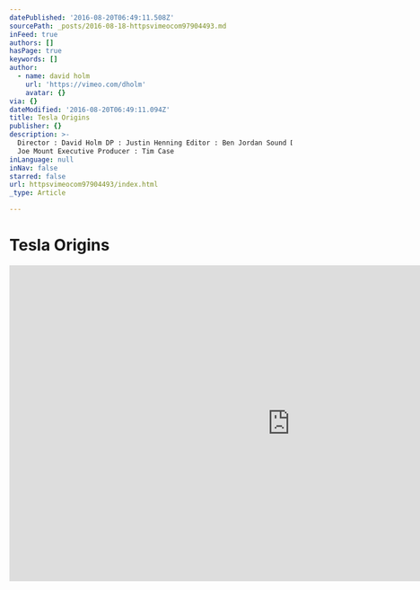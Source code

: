 ```yaml
---
datePublished: '2016-08-20T06:49:11.508Z'
sourcePath: _posts/2016-08-18-httpsvimeocom97904493.md
inFeed: true
authors: []
hasPage: true
keywords: []
author:
  - name: david holm
    url: 'https://vimeo.com/dholm'
    avatar: {}
via: {}
dateModified: '2016-08-20T06:49:11.094Z'
title: Tesla Origins
publisher: {}
description: >-
  Director : David Holm DP : Justin Henning Editor : Ben Jordan Sound Design :
  Joe Mount Executive Producer : Tim Case
inLanguage: null
inNav: false
starred: false
url: httpsvimeocom97904493/index.html
_type: Article

---
```

# Tesla Origins

<iframe src="https://cdn.embedly.com/widgets/media.html?src=https%3A%2F%2Fplayer.vimeo.com%2Fvideo%2F97904493&amp;url=https%3A%2F%2Fvimeo.com%2F97904493&amp;image=https%3A%2F%2Fi.vimeocdn.com%2Fvideo%2F573563279_1280.jpg&amp;key=b7d04c9b404c499eba89ee7072e1c4f7&amp;type=text%2Fhtml&amp;schema=vimeo" width="1000" height="563" scrolling="no" frameborder="0" allowfullscreen="" style=""></iframe>